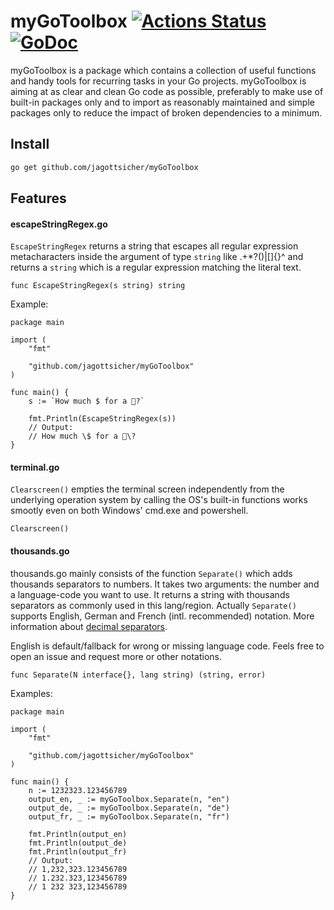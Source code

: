 # myGoToolbox [![Actions Status](https://github.com/jagottsicher/myGoToolbox/workflows/Go/badge.svg)](https://github.com/jagottsicher/myGoToolbox/actions) [![GoDoc](https://godoc.org/github.com/jagottsicher/myGoToolbox?status.svg)](https://godoc.org/github.com/jagottsicher/myGoToolbox)
myGoToolbox is a package which contains a collection of useful functions and handy tools for recurring tasks in your Go projects. myGoToolbox is aiming at as clear and clean Go code as possible, preferably to make use of built-in packages only and to import as reasonably maintained and simple packages only to reduce the impact of broken dependencies to a minimum.

## Install
```sh
go get github.com/jagottsicher/myGoToolbox
```
## Features

#### escapeStringRegex.go
`EscapeStringRegex` returns a string that escapes all regular expression metacharacters inside the argument of type `string` like \.+*?()|[]{}^ and returns a `string` which is a regular expression matching the literal text.
```
func EscapeStringRegex(s string) string
```

Example:
```
package main

import (
	"fmt"

	"github.com/jagottsicher/myGoToolbox"
)

func main() {
	s := `How much $ for a 🦄?`

	fmt.Println(EscapeStringRegex(s))
	// Output:
	// How much \$ for a 🦄\?
}
```
#### terminal.go
`Clearscreen()` empties the terminal screen independently from the underlying operation system by calling the OS's built-in functions works smootly even on both Windows' cmd.exe and powershell.
```
Clearscreen()
```

#### thousands.go
thousands.go mainly consists of the function `Separate()` which adds thousands separators to numbers. It takes two arguments: the number and a language-code you want to use. It returns a string with thousands separators as commonly used in this lang/region. Actually `Separate()` supports English, German and French (intl. recommended) notation. More information about [decimal separators](https://en.wikipedia.org/wiki/Decimal_separator). 

English is default/fallback for wrong or missing language code. Feels free to open an issue and request more or other notations.

```
func Separate(N interface{}, lang string) (string, error)
```

Examples:
```
package main

import (
	"fmt"

	"github.com/jagottsicher/myGoToolbox"
)

func main() {
	n := 1232323.123456789
	output_en, _ := myGoToolbox.Separate(n, "en")
	output_de, _ := myGoToolbox.Separate(n, "de")
	output_fr, _ := myGoToolbox.Separate(n, "fr")

	fmt.Println(output_en)
	fmt.Println(output_de)
	fmt.Println(output_fr)
	// Output:
	// 1,232,323.123456789
	// 1.232.323,123456789
	// 1 232 323,123456789
}
```
